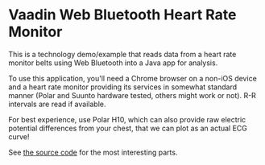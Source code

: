 # Vaadin Web Bluetooth Heart Rate Monitor

This is a technology demo/example that reads data from a heart rate monitor belts using Web Bluetooth into a Java app for analysis.

To use this application, you'll need a Chrome browser on a non-iOS device and a heart rate monitor providing its services in somewhat standard manner (Polar and Suunto hardware tested, others might work or not). R-R intervals are read if available.

For best experience, use Polar H10, which can also provide raw electric potential differences from your chest, that we can plot as an actual ECG curve!

See [the source code](https://github.com/mstahv/hr-monitor) for the most interesting parts.